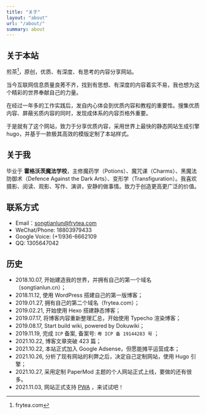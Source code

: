 ```yaml
---
title: "关于"
layout: "about"
url: "/about/"
summary: about
---
```


## 关于本站

煎茶[^1]，原创，优质、有深度、有思考的内容分享网站。

当今互联网信息质量良莠不齐，找到有思想、有深度的内容着实不易，我也想为这个精彩的世界奉献自己的力量。

在经过一年多的工作实践后，发自内心体会到优质内容和教程的重要性。搜集优质内容、屏蔽劣质内容的同时，发现成体系的内容页格外重要。

于是就有了这个网站，致力于分享优质内容，采用世界上最快的静态网站生成引擎 hugo，并基于一款极其高效的模版定制了本站样式。

[^1]: frytea.com 

## 关于我

毕业于 **霍格沃茨魔法学校**，主修魔药学（Potions）、魔咒课（Charms）、黑魔法防御术（Defence Against the Dark Arts）、变形学（Transfiguration）。我喜欢摄影、阅读、观影、写作、演讲，安静的做事情。致力于创造更高更广泛的价值。

## 联系方式

- Email：[songtianlun@frytea.com](mailto:songtianlun@frytea.com)
- WeChat/Phone: 18803979433
- Google Voice: (+1)936-6662109
- QQ: 1305647042


## 历史

- 2018.10.07, 开始建造我的世界，并拥有自己的第一个域名（songtianlun.cn）；
- 2018.11.12, 使用 WordPress 搭建自己的第一版博客；
- 2019.01.27, 拥有自己的第二个域名（frytea.com）；
- 2019.02.21, 开始使用 Hexo 搭建静态博客；
- 2019.07.17, 将博客内容重新整理汇总，开始使用 Typecho 渲染博客；
- 2019.08.17, Start build wiki, powered by Dokuwiki；
- 2019.11.19, 完成 `ICP` 备案, 备案号: `粤 ICP 备 19144283 号` ；
- 2021.10.22, 博客文章突破 423 篇；
- 2021.10.22, 本站正式加入 Google Adsense，但愿能摊平运营成本；
- 2021.10.26, 分析了现有网站的利弊之后，决定自己定制网站，使用 Hugo 引擎；
- 2021.10.27, 采用定制 PaperMod 主题的个人网站正式上线，要做的还有很多。
- 2021.11.03, 网站正式支持 [PWA](https://developer.mozilla.org/zh-CN/docs/Web/Progressive_web_apps) ，来试试吧！
